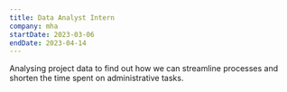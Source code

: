 ```yaml
---
title: Data Analyst Intern
company: mha
startDate: 2023-03-06
endDate: 2023-04-14
---
```


Analysing project data to find out how we can streamline processes and shorten
the time spent on administrative tasks.

